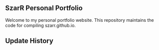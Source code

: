 ## SzarR Personal Portfolio

Welcome to my personal portfolio website. This repository maintains the code for compiling szarr.github.io. 

## Update History



<!--START_SECTION:news-->
<!--END_SECTION:news-->
